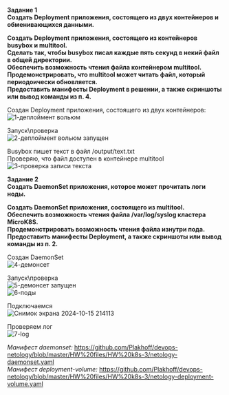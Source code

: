 **Задание 1** <br>
**Создать Deployment приложения, состоящего из двух контейнеров и обменивающихся данными.** <br>

**Создать Deployment приложения, состоящего из контейнеров busybox и multitool.** <br>
**Сделать так, чтобы busybox писал каждые пять секунд в некий файл в общей директории.** <br>
**Обеспечить возможность чтения файла контейнером multitool.** <br>
**Продемонстрировать, что multitool может читать файл, который периодоически обновляется.** <br>
**Предоставить манифесты Deployment в решении, а также скриншоты или вывод команды из п. 4.** <br>

Создан Deployment приложения, состоящего из двух контейнеров: <br>
![1-деплоймент вольюм](https://github.com/user-attachments/assets/21ca3c66-22d7-4355-9dc8-16b3a27144ff) <br>

Запуск\проверка<br>
![2-деплоймент вольюм запущен](https://github.com/user-attachments/assets/b6ab1197-881c-442f-be6e-36d22bec1ed7) <br>

Busybox пишет текст в файл /output/text.txt <br>
Проверяю, что файл доступен в контейнере multitool <br>
![3-проверка записи текста](https://github.com/user-attachments/assets/2413998b-234d-4fa9-a43d-0913ad00fc25) <br>

**Задание 2** <br>
**Создать DaemonSet приложения, которое может прочитать логи ноды.** <br>

**Создать DaemonSet приложения, состоящего из multitool.** <br>
**Обеспечить возможность чтения файла /var/log/syslog кластера MicroK8S.** <br>
**Продемонстрировать возможность чтения файла изнутри пода.** <br>
**Предоставить манифесты Deployment, а также скриншоты или вывод команды из п. 2.** <br>

Создан DaemonSet <br>
![4-демонсет](https://github.com/user-attachments/assets/983e937e-e061-4f0f-b98d-1c7e029d24b3) <br>

Запуск\проверка <br>
![5-демонсет запущен](https://github.com/user-attachments/assets/f561afdc-063d-43c8-b92d-3b96b8a2c01a) <br>
![6-поды](https://github.com/user-attachments/assets/2441ede3-7d9d-405b-addd-0ac95abb4384) <br>

Подключаемся <br>
![Снимок экрана 2024-10-15 214113](https://github.com/user-attachments/assets/365a54b4-74e2-4126-96d2-15179a8ee249) <br>

Проверяем лог <br>
![7-log](https://github.com/user-attachments/assets/830a96b7-f557-4e2e-a87d-66a15c0051b6) <br>


_Манифест daemonset:_ https://github.com/Plakhoff/devops-netology/blob/master/HW%20files/HW%20k8s-3/netology-daemonset.yaml <br>
_Манифест deployment-volume:_ https://github.com/Plakhoff/devops-netology/blob/master/HW%20files/HW%20k8s-3/netology-deployment-volume.yaml <br>
